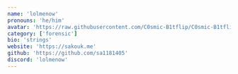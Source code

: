 ```yaml
---
name: 'lolmenow'
pronouns: 'he/him'
avatar: 'https://raw.githubusercontent.com/C0smic-B1tflip/C0smic-B1tflip.github.io/refs/heads/main/src/content/authors/lolmenowpfp.png'
category: ['forensic']
bio: 'strings'
website: 'https://sakouk.me'
github: 'https://github.com/sa1181405'
discord: 'lolmenow'
---
```

